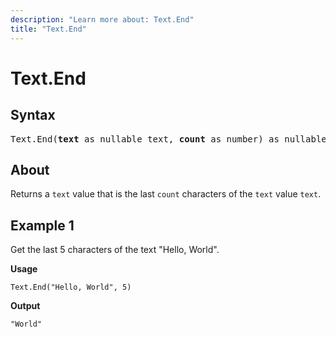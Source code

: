 ```yaml
---
description: "Learn more about: Text.End"
title: "Text.End"
---
```

# Text.End

## Syntax

<pre>
Text.End(<b>text</b> as nullable text, <b>count</b> as number) as nullable text
</pre> 
  
## About

Returns a `text` value that is the last `count` characters of the `text` value `text`.

## Example 1

Get the last 5 characters of the text "Hello, World".

**Usage**

```powerquery-m
Text.End("Hello, World", 5)
```

**Output**

`"World"`
